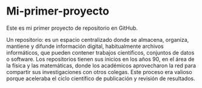 # Mi-primer-proyecto
Este es mi primer proyecto de repositorio en GitHub.

Un repositorio: es un espacio centralizado donde se almacena, organiza, mantiene y difunde información digital, habitualmente archivos informáticos, que pueden contener trabajos científicos, conjuntos de datos o software. Los repositorios tienen sus inicios en los años 90, en el área de la física y las matemáticas, donde los académicos aprovecharon la red para compartir sus investigaciones con otros colegas. Este proceso era valioso porque aceleraba el ciclo científico de publicación y revisión de resultados. 
